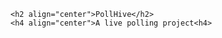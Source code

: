 <p align="center">
	
	<h2 align="center">PollHive</h2>
	<h4 align="center">A live polling project<h4>
</p>

